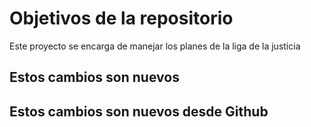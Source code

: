 # Objetivos de la repositorio

Este proyecto se encarga de manejar los planes de la liga de la justicia

## Estos cambios son nuevos
## Estos cambios son nuevos desde Github
